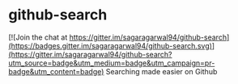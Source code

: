 # github-search

[![Join the chat at https://gitter.im/sagaragarwal94/github-search](https://badges.gitter.im/sagaragarwal94/github-search.svg)](https://gitter.im/sagaragarwal94/github-search?utm_source=badge&utm_medium=badge&utm_campaign=pr-badge&utm_content=badge)
Searching made easier on Github
